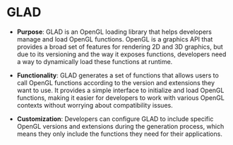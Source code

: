 # GLAD

- **Purpose**: GLAD is an OpenGL loading library that helps developers manage and load OpenGL functions. OpenGL is a graphics API that provides a broad set of features for rendering 2D and 3D graphics, but due to its versioning and the way it exposes functions, developers need a way to dynamically load these functions at runtime.

- **Functionality**: GLAD generates a set of functions that allows users to call OpenGL functions according to the version and extensions they want to use. It provides a simple interface to initialize and load OpenGL functions, making it easier for developers to work with various OpenGL contexts without worrying about compatibility issues.

- **Customization**: Developers can configure GLAD to include specific OpenGL versions and extensions during the generation process, which means they only include the functions they need for their applications.

